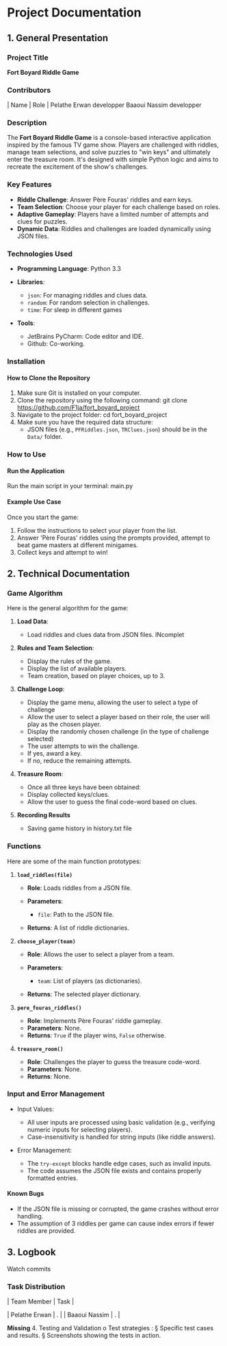 # **Project Documentation**
## 1. General Presentation
### **Project Title**
**Fort Boyard Riddle Game**
### **Contributors**

| Name | Role |
Pelathe Erwan developper
Baaoui Nassim developper
### **Description**
The **Fort Boyard Riddle Game** is a console-based interactive application inspired by the famous TV game show. Players are challenged with riddles, manage team selections, and solve puzzles to "win keys" and ultimately enter the treasure room. It's designed with simple Python logic and aims to recreate the excitement of the show's challenges.
### **Key Features**
- **Riddle Challenge**: Answer Père Fouras' riddles and earn keys.
- **Team Selection**: Choose your player for each challenge based on roles.
- **Adaptive Gameplay**: Players have a limited number of attempts and clues for puzzles.
- **Dynamic Data**: Riddles and challenges are loaded dynamically using JSON files.

### **Technologies Used**
- **Programming Language**: Python 3.3
- **Libraries**:
    - `json`: For managing riddles and clues data.
    - `random`: For random selection in challenges.
    - `time`: For sleep in different games

- **Tools**:
    - JetBrains PyCharm: Code editor and IDE.
    - Github: Co-working.
### **Installation**
#### **How to Clone the Repository**
1. Make sure Git is installed on your computer.
2. Clone the repository using the following command:
   git clone https://github.com/F1ja/fort_boyard_project
3. Navigate to the project folder:
     cd fort_boyard_project
4. Make sure you have the required data structure:
   - JSON files (e.g., `PFRiddles.json`, `TRClues.json`) should be in the `Data/` folder.
### **How to Use**
#### **Run the Application**
Run the main script in your terminal:
main.py
#### **Example Use Case**
Once you start the game:
1. Follow the instructions to select your player from the list.
2. Answer 'Père Fouras' riddles using the prompts provided, attempt to beat game masters at different minigames.
3. Collect keys and attempt to win!

## 2. Technical Documentation
### **Game Algorithm**
Here is the general algorithm for the game:
1. **Load Data**:
    - Load riddles and clues data from JSON files.
INcomplet
2. **Rules and Team Selection**:
    - Display the rules of the game.
    - Display the list of available players.
    - Team creation, based on player choices, up to 3.

3. **Challenge Loop**:
    - Display the game menu, allowing the user to select a type of challenge
    - Allow the user to select a player based on their role, the user will play as the chosen player.
    - Display the randomly chosen challenge (in the type of challenge selected)
    - The user attempts to win the challenge.
    - If yes, award a key.
    - If no, reduce the remaining attempts.

4. **Treasure Room**:
    - Once all three keys have been obtained:
    - Display collected keys/clues.
    - Allow the user to guess the final code-word based on clues.
5. **Recording Results**
    - Saving game history in history.txt file 

### **Functions**
Here are some of the main function prototypes:
1. **`load_riddles(file)`**
    - **Role**: Loads riddles from a JSON file.
    - **Parameters**:
        - `file`: Path to the JSON file.

    - **Returns**: A list of riddle dictionaries.

2. **`choose_player(team)`**
    - **Role**: Allows the user to select a player from a team.
    - **Parameters**:
        - `team`: List of players (as dictionaries).

    - **Returns**: The selected player dictionary.

3. **`pere_fouras_riddles()`**
    - **Role**: Implements Père Fouras' riddle gameplay.
    - **Parameters**: None.
    - **Returns**: `True` if the player wins, `False` otherwise.

4. **`treasure_room()`**
    - **Role**: Challenges the player to guess the treasure code-word.
    - **Parameters**: None.
    - **Returns**: None.
### **Input and Error Management**
- Input Values:
    - All user inputs are processed using basic validation (e.g., verifying numeric inputs for selecting players).
    - Case-insensitivity is handled for string inputs (like riddle answers).

- Error Management:
    - The `try-except` blocks handle edge cases, such as invalid inputs.
    - The code assumes the JSON file exists and contains properly formatted entries.

#### **Known Bugs**
- If the JSON file is missing or corrupted, the game crashes without error handling.
- The assumption of 3 riddles per game can cause index errors if fewer riddles are provided.

## 3. Logbook
Watch commits

### **Task Distribution**

| Team Member | Task |

| Pelathe Erwan | . |
| Baaoui Nassim | . |



**Missing**
4. Testing and Validation
o Test strategies :
§ Specific test cases and results.
§ Screenshots showing the tests in action.
